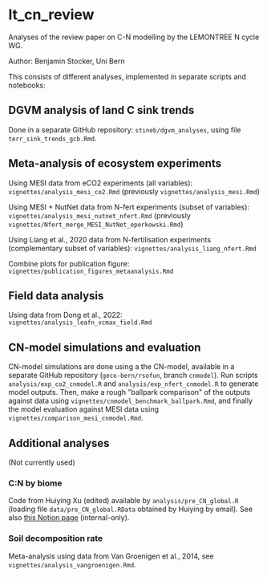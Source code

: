 # lt_cn_review

Analyses of the review paper on C-N modelling by the LEMONTREE N cycle WG.

Author: Benjamin Stocker, Uni Bern

This consists of different analyses, implemented in separate scripts and notebooks:

## DGVM analysis of land C sink trends

Done in a separate GitHub repository: `stineb/dgvm_analyses`, using file `terr_sink_trends_gcb.Rmd`.

## Meta-analysis of ecosystem experiments

Using MESI data from eCO2 experiments (all variables): `vignettes/analysis_mesi_co2.Rmd` (previously `vignettes/analysis_mesi.Rmd`)

Using MESI + NutNet data from N-fert experiments (subset of variables): `vignettes/analysis_mesi_nutnet_nfert.Rmd` (previously `vignettes/Nfert_merge_MESI_NutNet_eperkowski.Rmd`)

Using Liang et al., 2020 data from N-fertilisation experiments (complementary subset of variables): `vignettes/analysis_liang_nfert.Rmd`

Combine plots for publication figure: `vignettes/publication_figures_metaanalysis.Rmd`

## Field data analysis

Using data from Dong et al., 2022: `vignettes/analysis_leafn_vcmax_field.Rmd`

## CN-model simulations and evaluation

CN-model simulations are done using a the CN-model, available in a separate GitHub repository (`geco-bern/rsofun`, branch `cnmodel`). Run scripts `analysis/exp_co2_cnmodel.R` and `analysis/exp_nfert_cnmodel.R` to generate model outputs. Then, make a rough "ballpark comparison" of the outputs against data using `vignettes/cnmodel_benchmark_ballpark.Rmd`, and finally the model evaluation against MESI data using `vignettes/comparison_mesi_cnmodel.Rmd`.

## Additional analyses

(Not currently used)

### C:N by biome

Code from Huiying Xu (edited) available by `analysis/pre_CN_global.R` (loading file `data/pre_CN_global.RData` obtained by Huiying by email). See also [this Notion page](https://www.notion.so/computationales/Document-C-N-prediction-1796d17805784b109957bc82a03a1c62?pvs=4) (internal-only).

### Soil decomposition rate

Meta-analysis using data from Van Groenigen et al., 2014, see `vignettes/analysis_vangroenigen.Rmd`.
